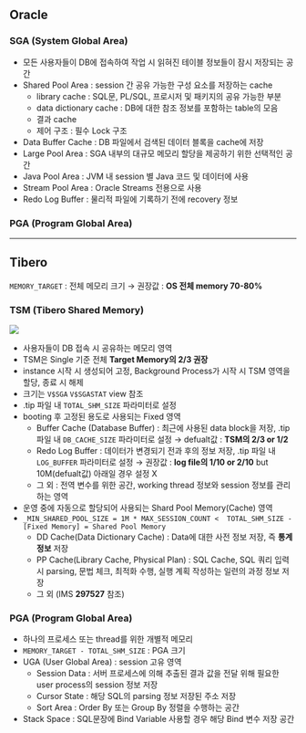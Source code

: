 ## Oracle
### SGA (System Global Area)
- 모든 사용자들이 DB에 접속하여 작업 시 읽혀진 테이블 정보들이 잠시 저장되는 공간
- Shared Pool Area : session 간 공유 가능한 구성 요소를 저장하는 cache
  - library cache : SQL문, PL/SQL, 프로시저 및 패키지의 공유 가능한 부분
  - data dictionary cache : DB에 대한 참조 정보를 포함하는 table의 모음
  - 결과 cache
  - 제어 구조 :  필수 Lock 구조
- Data Buffer Cache : DB 파일에서 검색된 데이터 블록을 cache에 저장
- Large Pool Area : SGA 내부의 대규모 메모리 할당을 제공하기 위한 선택적인 공간
- Java Pool Area : JVM 내 session 별 Java 코드 및 데이터에 사용
- Stream Pool Area : Oracle Streams 전용으로 사용
- Redo Log Buffer : 물리적 파일에 기록하기 전에 recovery 정보
### PGA (Program Global Area)

---
## Tibero
`MEMORY_TARGET` : 전체 메모리 크기 → 권장값 : **OS 전체 memory 70-80%**
### TSM (Tibero Shared Memory)
![](https://prod-files-secure.s3.us-west-2.amazonaws.com/2e9f035b-3bba-4ce1-902b-03e8e4545fa2/50e74659-9cf4-4d7e-a1bb-37b94051050d/3.1_TSM.png?X-Amz-Algorithm=AWS4-HMAC-SHA256&X-Amz-Content-Sha256=UNSIGNED-PAYLOAD&X-Amz-Credential=ASIAZI2LB4662PWOO3WG%2F20251005%2Fus-west-2%2Fs3%2Faws4_request&X-Amz-Date=20251005T033429Z&X-Amz-Expires=3600&X-Amz-Security-Token=IQoJb3JpZ2luX2VjEND%2F%2F%2F%2F%2F%2F%2F%2F%2F%2FwEaCXVzLXdlc3QtMiJHMEUCIQDqWa9Ad%2B%2BmiMyF1DI3F4aWitaq3a9CHEIqRwa6VyfMMQIgbd9CJX2MBgYALJaDT%2FBpAPhiOuLFARnUn7GTeOTwHFwq%2FwMIaRAAGgw2Mzc0MjMxODM4MDUiDAxlZwfgk%2BEz5Hz9eSrcAze%2FYV9tG15%2BoqwMYIZbMb52qkZ40CDeClRXeyOrcEqnW2AzDbHI9C6SCgF8FCHUmOEmOG9e5giE8ujpvpJsebPCoZaYzAv%2BlRFBCQZq%2B1kwc%2F5T6dfjB2opKbZbv3egEgJ8mQR0%2B5DqD2ONFnUDmyCcsqTYC%2B7e3AY2PkAAkCwNQrVpVdHP2sx8Zgbl1CwfJxi%2FO2BrztUm%2BpvdLFehceT4TtnIEFKnR9LURky4ecqPBh5YjwFopwDnUTHoO7RIIH6PIqKCbxAOFPyyCn5RjE%2F7DphL0gpsp8TAhYUYzrbJG1oOCD8vo%2B7txmrLnj7zcbqEU38NtjWvT0l2j0wF9GgmWJekatqMK%2Fh1GXXLRvnoyYN7hKvB3%2Fp662i9OrBE49M%2FojXyt1B6DCbnp1CNw0SdIB9lx4yTjpp4PfbFNhRjJCwSzeohP8v%2BJlRlgh%2Bvguj%2BBMlaUo70ZEUx2VmlZvkiErvnB5zOwq3%2BpBbjJd9jzSoGEtzqymdoQyjfqBqbQKSWzY62bobGaYTmcAjAmfpu4u2Kg8vm5LPvYVKhMiDSsRUfXt%2BnJeJoboXKWidmSUU%2BA2n7MtUnDwIirEwXbXMCq4FlEjgTJlQ8UlaPjSrOnHp1otboAsFpy4enMMHhhscGOqUBm2A9H%2Fvs0BZfD1Na8jXSZ1is6H5HgE6Ddc6OPOL25cRoo6LjNr4sNlE6P%2BEJKU78F2KqZ1EgVkzcyz%2BWMkm6eFZKKg1Ig2OPuQggFB9XqhOLc%2FGWCG1MSy3CApgfMdz%2Fe6KPKbqex2gsfCscLgXVhTJZkcryjo3plSCxkntVcbMKWBz9uUNuxUu9iBtiOBuhbBo829zOLNYcsLwg4w4DmQhmMYey&X-Amz-Signature=4de23a9f605ba116fbf3942f82ee2261352a1a76d91e6fd160b3c23ae77ca662&X-Amz-SignedHeaders=host&x-amz-checksum-mode=ENABLED&x-id=GetObject)
- 사용자들이 DB 접속 시 공유하는 메모리 영역
- TSM은 Single 기준 전체 **Target Memory의 2/3 권장**
- instance 시작 시 생성되어 고정, Background Process가 시작 시 TSM 영역을 할당, 종료 시 해제
- 크기는 `V$SGA` `V$SGASTAT` view 참조
- .tip 파일 내 `TOTAL_SHM_SIZE` 파라미터로 설정
- booting 후 고정된 용도로 사용되는 Fixed 영역
  - Buffer Cache (Database Buffer) : 최근에 사용된 data block을 저장, .tip 파일 내 `DB_CACHE_SIZE` 파라미터로 설정 → defualt값 : **TSM의 2/3 or 1/2**
  - Redo Log Buffer : 데이터가 변경되기 전과 후의 정보 저장, .tip 파일 내 `LOG_BUFFER` 파라미터로 설정 → 권장값 : **log file의 1/10 or 2/10** but 10M(defualt값) 아래일 경우 설정 X
  - 그 외 : 전역 변수를 위한 공간, working thread 정보와 session 정보를 관리하는 영역
- 운영 중에 자동으로 할당되어 사용되는 Shard Pool Memory(Cache) 영역
- `_MIN_SHARED_POOL_SIZE = 1M * MAX_SESSION_COUNT <  TOTAL_SHM_SIZE - [Fixed Memory] = Shared Pool Memory`
  - DD Cache(Data Dictionary Cache) : Data에 대한 사전 정보 저장, 즉 **통계정보** 저장 
  - PP Cache(Library Cache, Physical Plan) : SQL Cache, SQL 쿼리 입력 시 parsing, 문법 체크, 최적화 수행, 실행 계획 작성하는 일련의 과정 정보 저장
  - 그 외  (IMS **297527** 참조)
### PGA (Program Global Area)
- 하나의 프로세스 또는 thread를 위한 개별적 메모리
- `MEMORY_TARGET - TOTAL_SHM_SIZE` : PGA 크기
- UGA (User Global Area) : session 고유 영역
  - Session Data : 서버 프로세스에 의해 추출된 결과 값을 전달 위해 필요한 user process의 session 정보 저장
  - Cursor State : 해당 SQL의 parsing 정보 저장된 주소 저장
  - Sort Area : Order By 또는 Group By 정렬을 수행하는 공간
- Stack Space : SQL문장에 Bind Variable 사용할 경우 해당 Bind 변수 저장 공간

